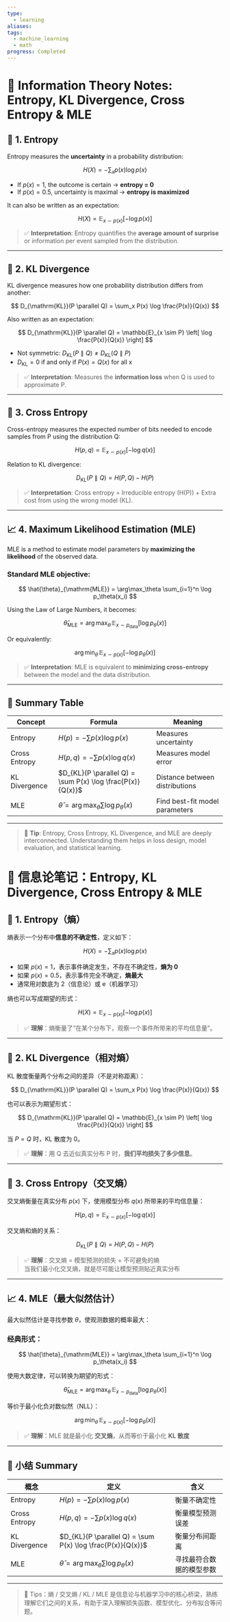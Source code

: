 ```yaml
---
type:
  - learning
aliases: 
tags:
  - machine_learning
  - math
progress: Completed
---
```


# 📘 Information Theory Notes: Entropy, KL Divergence, Cross Entropy & MLE

## 🧠 1. Entropy

Entropy measures the **uncertainty** in a probability distribution:

$$
H(X) = - \sum_x p(x) \log p(x)
$$

- If $p(x) = 1$, the outcome is certain → **entropy = 0**
- If $p(x) = 0.5$, uncertainty is maximal → **entropy is maximized**

It can also be written as an expectation:

$$
H(X) = \mathbb{E}_{x \sim p(x)}[-\log p(x)]
$$

> ✅ **Interpretation**: Entropy quantifies the **average amount of surprise** or information per event sampled from the distribution.

---

## 🔁 2. KL Divergence

KL divergence measures how one probability distribution differs from another:

$$
D_{\mathrm{KL}}(P \parallel Q) = \sum_x P(x) \log \frac{P(x)}{Q(x)}
$$

Also written as an expectation:

$$
D_{\mathrm{KL}}(P \parallel Q) = \mathbb{E}_{x \sim P} \left[ \log \frac{P(x)}{Q(x)} \right]
$$

- Not symmetric: $D_{\mathrm{KL}}(P \parallel Q) \neq D_{\mathrm{KL}}(Q \parallel P)$
- $D_{\mathrm{KL}} = 0$ if and only if $P(x) = Q(x)$ for all x

> ✅ **Interpretation**: Measures the **information loss** when Q is used to approximate P.

---

## 🔀 3. Cross Entropy

Cross-entropy measures the expected number of bits needed to encode samples from P using the distribution Q:

$$
H(p, q) = \mathbb{E}_{x \sim p(x)} \left[ - \log q(x) \right]
$$

Relation to KL divergence:

$$
D_{\mathrm{KL}}(P \parallel Q) = H(P, Q) - H(P)
$$

> ✅ **Interpretation**: Cross entropy = Irreducible entropy (H(P)) + Extra cost from using the wrong model (KL).

---

## 📈 4. Maximum Likelihood Estimation (MLE)

MLE is a method to estimate model parameters by **maximizing the likelihood** of the observed data.

### Standard MLE objective:

$$
\hat{\theta}_{\mathrm{MLE}} = \arg\max_\theta \sum_{i=1}^n \log p_\theta(x_i)
$$

Using the Law of Large Numbers, it becomes:

$$
\hat{\theta}_{\mathrm{MLE}} = \arg\max_\theta \, \mathbb{E}_{x \sim p_{\text{data}}} \left[ \log p_\theta(x) \right]
$$

Or equivalently:

$$
\arg\min_\theta \, \mathbb{E}_{x \sim p(x)} \left[ - \log p_\theta(x) \right]
$$

> ✅ **Interpretation**: MLE is equivalent to **minimizing cross-entropy** between the model and the data distribution.

---

## 📌 Summary Table

| Concept         | Formula                                                    | Meaning                             |
|----------------|-------------------------------------------------------------|-------------------------------------|
| Entropy        | $H(p) = - \sum p(x)\log p(x)$                              | Measures uncertainty                |
| Cross Entropy  | $H(p, q) = - \sum p(x) \log q(x)$                          | Measures model error                |
| KL Divergence  | $D_{KL}(P \parallel Q) = \sum P(x) \log \frac{P(x)}{Q(x)}$ | Distance between distributions      |
| MLE            | $\hat{\theta} = \arg\max_\theta \sum \log p_\theta(x)$     | Find best-fit model parameters      |

---

> 🧩 **Tip**: Entropy, Cross Entropy, KL Divergence, and MLE are deeply interconnected. Understanding them helps in loss design, model evaluation, and statistical learning.




# 📘 信息论笔记：Entropy, KL Divergence, Cross Entropy & MLE

## 🧠 1. Entropy（熵）

熵表示一个分布中**信息的不确定性**，定义如下：

$$
H(X) = - \sum_x p(x) \log p(x)
$$

- 如果 $p(x) = 1$，表示事件确定发生，不存在不确定性，**熵为 0**
- 如果 $p(x) = 0.5$，表示事件完全不确定，**熵最大**
- 通常用对数底为 2（信息论）或 e（机器学习）

熵也可以写成期望的形式：

$$
H(X) = \mathbb{E}_{x \sim p(x)}[-\log p(x)]
$$

> ✅ **理解**：熵衡量了“在某个分布下，观察一个事件所带来的平均信息量”。

---

## 🔁 2. KL Divergence（相对熵）

KL 散度衡量两个分布之间的差异（不是对称距离）：

$$
D_{\mathrm{KL}}(P \parallel Q) = \sum_x P(x) \log \frac{P(x)}{Q(x)}
$$

也可以表示为期望形式：

$$
D_{\mathrm{KL}}(P \parallel Q) = \mathbb{E}_{x \sim P} \left[ \log \frac{P(x)}{Q(x)} \right]
$$

当 $P = Q$ 时，KL 散度为 0。

> ✅ **理解**：用 Q 去近似真实分布 P 时，**我们平均损失了多少信息**。

---

## 🔀 3. Cross Entropy（交叉熵）

交叉熵衡量在真实分布 $p(x)$ 下，使用模型分布 $q(x)$ 所带来的平均信息量：

$$
H(p, q) = \mathbb{E}_{x \sim p(x)} \left[ -\log q(x) \right]
$$

交叉熵和熵的关系：

$$
D_{\mathrm{KL}}(P \parallel Q) = H(P, Q) - H(P)
$$

> ✅ **理解**：交叉熵 = 模型预测的损失 + 不可避免的熵  
> 当我们最小化交叉熵，就是尽可能让模型预测贴近真实分布

---

## 📈 4. MLE（最大似然估计）

最大似然估计是寻找参数 $\theta$，使观测数据的概率最大：

### 经典形式：

$$
\hat{\theta}_{\mathrm{MLE}} = \arg\max_\theta \sum_{i=1}^n \log p_\theta(x_i)
$$

使用大数定律，可以转换为期望的形式：

$$
\hat{\theta}_{\mathrm{MLE}} = \arg\max_\theta \, \mathbb{E}_{x \sim p_{\text{data}}} \left[ \log p_\theta(x) \right]
$$

等价于最小化负对数似然（NLL）：

$$
\arg\min_\theta \, \mathbb{E}_{x \sim p(x)} \left[ - \log p_\theta(x) \right]
$$

> ✅ **理解**：MLE 就是最小化 **交叉熵**，从而等价于最小化 **KL 散度**

---

## 📌 小结 Summary

| 概念 | 定义 | 含义 |
|------|------|------|
| Entropy | $H(p) = - \sum p(x)\log p(x)$ | 衡量不确定性 |
| Cross Entropy | $H(p, q) = - \sum p(x) \log q(x)$ | 衡量模型预测误差 |
| KL Divergence | $D_{KL}(P \parallel Q) = \sum P(x) \log \frac{P(x)}{Q(x)}$ | 衡量分布间距离 |
| MLE | $\hat{\theta} = \arg\max_\theta \sum \log p_\theta(x)$ | 寻找最符合数据的模型参数 |

---

> 🧩 Tips：熵 / 交叉熵 / KL / MLE 是信息论与机器学习中的核心桥梁，熟练理解它们之间的关系，有助于深入理解损失函数、模型优化、分布拟合等问题。